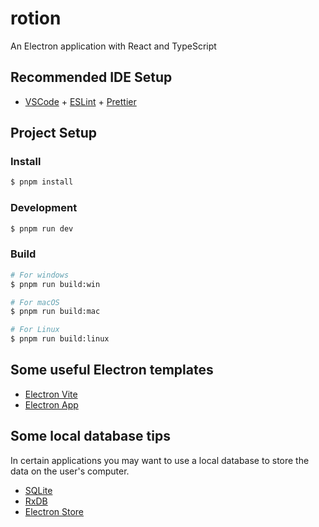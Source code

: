 # rotion

An Electron application with React and TypeScript

## Recommended IDE Setup

- [VSCode](https://code.visualstudio.com/) + [ESLint](https://marketplace.visualstudio.com/items?itemName=dbaeumer.vscode-eslint) + [Prettier](https://marketplace.visualstudio.com/items?itemName=esbenp.prettier-vscode)

## Project Setup

### Install

```bash
$ pnpm install
```

### Development

```bash
$ pnpm run dev
```

### Build

```bash
# For windows
$ pnpm run build:win

# For macOS
$ pnpm run build:mac

# For Linux
$ pnpm run build:linux
```

## Some useful Electron templates

- [Electron Vite](https://evite.netlify.app/)
- [Electron App](https://github.com/daltonmenezes/electron-app)

## Some local database tips

In certain applications you may want to use a local database to store the data on the user's computer.

- [SQLite](https://www.sqlite.org/index.html)
- [RxDB](https://rxdb.info/)
- [Electron Store](https://www.npmjs.com/package/electron-store)